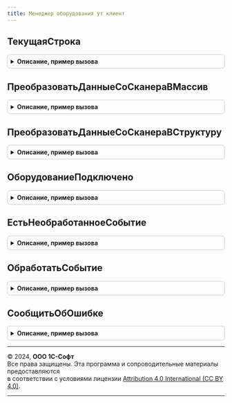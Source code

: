 ```yaml
---
title: Менеджер оборудования ут клиент
---
```



## ТекущаяСтрока
<details style="margin: 1em 0; padding: 0.5em; border: 1px solid #ccc; border-radius: 6px;">

<summary style="font-weight: bold; cursor: pointer;">Описание, пример вызова</summary>

```bsl

// Параметры:
// 	Форма - ФормаКлиентскогоПриложения
// 	ИмяТабличнойЧасти - Строка
//
// Возвращаемое значение:
//  ДанныеФормыСтруктура, ДанныеФормыЭлементКоллекции, ДанныеФормыЭлементДерева -
Функция ТекущаяСтрока(Форма, ИмяТабличнойЧасти = "Товары") Экспорт
```

Пример вызова
```bsl
Результат = МенеджерОборудованияУТКлиент.ТекущаяСтрока(Форма, ИмяТабличнойЧасти);
```
</details>

## ПреобразоватьДанныеСоСканераВМассив
<details style="margin: 1em 0; padding: 0.5em; border: 1px solid #ccc; border-radius: 6px;">

<summary style="font-weight: bold; cursor: pointer;">Описание, пример вызова</summary>

```bsl

// В процедуре нужно реализовать алгоритм преобразования данных из подсистемы подключаемого оборудования.
//
// Параметры:
//  Параметр - Массив - входящие данные.
//
// Возвращаемое значение:
//  Массив - Массив структур со свойствами:
//   * Штрихкод - Строка -
//   * Количество - Число -
Функция ПреобразоватьДанныеСоСканераВМассив(Параметр) Экспорт
```

Пример вызова
```bsl
Результат = МенеджерОборудованияУТКлиент.ПреобразоватьДанныеСоСканераВМассив(Параметр) 
```
</details>

## ПреобразоватьДанныеСоСканераВСтруктуру
<details style="margin: 1em 0; padding: 0.5em; border: 1px solid #ccc; border-radius: 6px;">

<summary style="font-weight: bold; cursor: pointer;">Описание, пример вызова</summary>

```bsl

// В процедуре нужно реализовать алгоритм преобразования данных из подсистемы подключаемого оборудования.
//
// Параметры:
//  Параметр - Массив - входящие данные.
//
// Возвращаемое значение:
//  Структура - структура со свойствами:
//   * Штрихкод - Строка -
//   * Количество - Число -
Функция ПреобразоватьДанныеСоСканераВСтруктуру(Параметр) Экспорт
```

Пример вызова
```bsl
Результат = МенеджерОборудованияУТКлиент.ПреобразоватьДанныеСоСканераВСтруктуру(Параметр) 
```
</details>

## ОборудованиеПодключено
<details style="margin: 1em 0; padding: 0.5em; border: 1px solid #ccc; border-radius: 6px;">

<summary style="font-weight: bold; cursor: pointer;">Описание, пример вызова</summary>

```bsl

Функция ОборудованиеПодключено(ИдентификаторУстройства) Экспорт
```

Пример вызова
```bsl
Результат = МенеджерОборудованияУТКлиент.ОборудованиеПодключено(ИдентификаторУстройства) 
```
</details>

## ЕстьНеобработанноеСобытие
<details style="margin: 1em 0; padding: 0.5em; border: 1px solid #ccc; border-radius: 6px;">

<summary style="font-weight: bold; cursor: pointer;">Описание, пример вызова</summary>

```bsl

Функция ЕстьНеобработанноеСобытие() Экспорт
```

Пример вызова
```bsl
Результат = МенеджерОборудованияУТКлиент.ЕстьНеобработанноеСобытие() 
```
</details>

## ОбработатьСобытие
<details style="margin: 1em 0; padding: 0.5em; border: 1px solid #ccc; border-radius: 6px;">

<summary style="font-weight: bold; cursor: pointer;">Описание, пример вызова</summary>

```bsl

Процедура ОбработатьСобытие() Экспорт
```

Пример вызова
```bsl
МенеджерОборудованияУТКлиент.ОбработатьСобытие() 
```
</details>

## СообщитьОбОшибке
<details style="margin: 1em 0; padding: 0.5em; border: 1px solid #ccc; border-radius: 6px;">

<summary style="font-weight: bold; cursor: pointer;">Описание, пример вызова</summary>

```bsl

Процедура СообщитьОбОшибке(РезультатВыполнения) Экспорт
```

Пример вызова
```bsl
МенеджерОборудованияУТКлиент.СообщитьОбОшибке(РезультатВыполнения) 
```
</details>

---

© 2024, **ООО 1С-Софт**  
Все права защищены. Эта программа и сопроводительные материалы предоставляются  
в соответствии с условиями лицензии [Attribution 4.0 International (CC BY 4.0)](https://creativecommons.org/licenses/by/4.0/legalcode).

---
